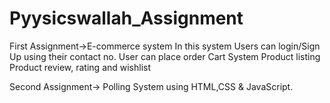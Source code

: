 # Pyysicswallah_Assignment
First Assignment->E-commerce system
In this system Users can login/Sign Up using their contact no.
User can place order 
Cart System
Product listing
Product review, rating and wishlist

Second Assignment-> Polling System using HTML,CSS & JavaScript.
